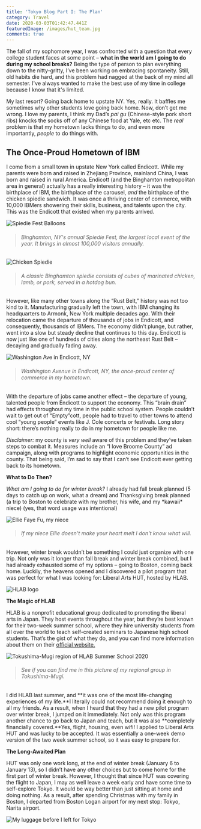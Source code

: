 ```yaml
---
title: 'Tokyo Blog Part I: The Plan'
category: Travel
date: 2020-03-03T01:42:47.441Z
featuredImage: /images/hut_team.jpg
comments: true
---
```

The fall of my sophomore year, I was confronted with a question that every college student faces at some point – **what in the world am I going to do during my school breaks?** Being the type of person to plan everything down to the nitty-gritty, I’ve been working on embracing spontaneity. Still, old habits die hard, and this problem had nagged at the back of my mind all semester. I've always wanted to make the best use of my time in college because I know that it's limited.

My last resort? Going back home to upstate NY. Yes, really. It baffles me sometimes why other students love going back home. Now, don’t get me wrong. I love my parents, I think my Dad’s *pai gu* (Chinese-style pork short ribs) knocks the socks off of any Chinese food at Yale, etc etc. The *real* problem is that my hometown lacks things to do, and even more importantly, *people* to do things with.

## **The Once-Proud Hometown of IBM**

I come from a small town in upstate New York called Endicott. While my parents were born and raised in Zhejiang Province, mainland China, I was born and raised in rural America. Endicott (and the Binghamton metropolitan area in general) actually has a really interesting history – it was the birthplace of IBM, the birthplace of the carousel, *and* the birthplace of the chicken spiedie sandwich. It was once a thriving center of commerce, with 10,000 IBMers showering their skills, business, and talents upon the city. This was the Endicott that existed when my parents arrived.

![Spiedie Fest Balloons](/images/spiedie_fest_binghamton.jpg "Binghamton, NY's Spiedie Fest")

> ###### *Binghamton, NY's annual Spiedie Fest, the largest local event of the year. It brings in almost 100,000 visitors annually.*

![Chicken Spiedie](/images/chicken_spiedie.jpeg)

> ###### *A classic Binghamton spiedie consists of cubes of marinated chicken, lamb, or pork, served in a hotdog bun.*

However, like many other towns along the “Rust Belt,” history was not too kind to it. Manufacturing gradually left the town, with IBM changing its headquarters to Armonk, New York multiple decades ago. With their relocation came the departure of thousands of jobs in Endicott, and consequently, thousands of IBMers. The economy didn’t plunge, but rather, went into a slow but steady decline that continues to this day. Endicott is now just like one of hundreds of cities along the northeast Rust Belt – decaying and gradually fading away.

![Washington Ave in Endicott, NY](/images/washington_ave_endicott.jpg)

> ###### *Washington Avenue in Endicott, NY, the once-proud center of commerce in my hometown.*

With the departure of jobs came another effect – the departure of young, talented people from Endicott to support the economy. This “brain drain” had effects throughout my time in the public school system. People couldn’t wait to get out of “Empty”cott, people had to travel to other towns to attend cool “young people” events like J. Cole concerts or festivals. Long story short: there’s nothing really to do in my hometown for people like me.

*Disclaimer:* my county is *very well* aware of this problem and they’ve taken steps to combat it. Measures include an “I love Broome County” ad campaign, along with programs to highlight economic opportunities in the county. That being said, I’m sad to say that I can’t see Endicott ever getting back to its hometown.

**What to Do Then?**

*What am I going to do for winter break?* I already had fall break planned (5 days to catch up on work, what a dream) and Thanksgiving break planned (a trip to Boston to celebrate with my brother, his wife, and my \*kawaii\* niece) (yes, that word usage was intentional)

![Ellie Faye Fu, my niece](/images/ellie.jpg)

> ###### *If my niece Ellie doesn't make your heart melt I don't know what will.*

However, winter break wouldn’t be something I could just organize with one trip. Not only was it longer than fall break and winter break combined, but I had already exhausted some of my options – going to Boston, coming back home. Luckily, the heavens opened and I discovered a pilot program that was perfect for what I was looking for: Liberal Arts HUT, hosted by HLAB.

![HLAB logo](/images/hlab_logo.png)

**The Magic of HLAB**

HLAB is a nonprofit educational group dedicated to promoting the liberal arts in Japan. They host events throughout the year, but they’re best known for their two-week summer school, where they hire university students from all over the world to teach self-created seminars to Japanese high school students. That’s the gist of what they do, and you can find more information about them on their [official website.](https://teach.h-lab.co/why-hlab.html)

![Tokushima-Mugi region of HLAB Summer School 2020](/images/tokushima_hlab_pic.jpg)

> ###### *See if you can find me in this picture of my regional group in Tokushima-Mugi.*

I did HLAB last summer, and **it was one of the most life-changing experiences of my life.**I literally could not recommend doing it enough to all my friends. As a result, when I heard that they had a new pilot program over winter break, I jumped on it immediately. Not only was this program another chance to go back to Japan and teach, but it was also **completely financially covered.**Yes, flight, housing, even wifi! I applied to Liberal Arts HUT and was lucky to be accepted. It was essentially a one-week demo version of the two week summer school, so it was easy to prepare for.

**The Long-Awaited Plan**

HUT was only one work long, at the end of winter break (January 6 to January 13), so I didn’t have any other choices but to come home for the first part of winter break. However, I thought that since HUT was covering the flight to Japan, I may as well leave a week early and have some time to self-explore Tokyo. It would be way better than just sitting at home and doing nothing. As a result, after spending Christmas with my family in Boston, I departed from Boston Logan airport for my next stop: Tokyo, Narita airport.

![My luggage before I left for Tokyo](/images/luggage.jpg)